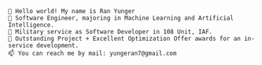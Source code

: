     👋 Hello world! My name is Ran Yunger
    👀 Software Engineer, majoring in Machine Learning and Artificial Intelligence. 
    🌱 Military service as Software Developer in 108 Unit, IAF.
    💞️ Outstanding Project + Excellent Optimization Offer awards for an in-service development.
    📫 You can reach me by mail: yungeran7@gmail.com

